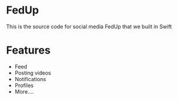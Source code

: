 # FedUp 
This is the source code for social media FedUp that we built in Swift

# Features
- Feed
- Posting videos
- Notifications
- Profiles
- More....
